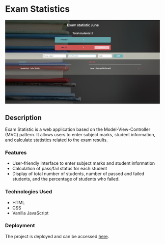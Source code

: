 # Exam Statistics

![Screenshot of a landing page](examStatistics.png)

## Description

Exam Statistic is a web application based on the Model-View-Controller (MVC) pattern. It allows users to enter subject marks, student information, and calculate statistics related to the exam results.

### Features

- User-friendly interface to enter subject marks and student information
- Calculation of pass/fail status for each student
- Display of total number of students, number of passed and failed students, and the percentage of students who failed.

### Technologies Used

- HTML
- CSS
- Vanilla JavaScript

### Deployment

The project is deployed and can be accessed [here](https://tijanamilenkovic-exam-statistics.netlify.app).

